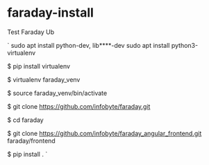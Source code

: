 # faraday-install
Test Faraday Ub

`
sudo apt install python-dev, lib****-dev
sudo apt install python3-virtualenv

$ pip install virtualenv

$ virtualenv faraday_venv

$ source faraday_venv/bin/activate

$ git clone https://github.com/infobyte/faraday.git

$ cd faraday

$ git clone https://github.com/infobyte/faraday_angular_frontend.git faraday/frontend

$ pip install .
`
